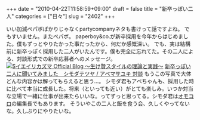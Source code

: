 +++
date = "2010-04-22T11:58:59+09:00"
draft = false
title = "新卒っぽい二人"
categories = ["日々"]
slug = "2402"
+++

いい加減ペパボばかりじゃなくpartycompanyネタも書けって話ですよね。
でもすいません。またペパボ。
paperboy&co.が新卒採用を今年からはじめました。僕もずっとやりたかった事だったから、何だか感慨深い。
でも、実は結構前に新卒っぽく採用した二人がいたんです。僕も完全に忘れてた。その二人による、対談形式での新卒応募者へのメッセージ。
<a href="http://ieiri.net/wordpress/wp-content/uploads/ameblo/blog_import_4f7a38b3d99de.jpg"><img src="http://ieiri.net/wordpress/wp-content/uploads/ameblo/blog_import_4f7a38b3078a1.jpg"  alt="$イエイリカズマ Official Blog ～生け贄スタイルの理論と実践～" border="0" /></a>
<a href="http://www.paperboy.co.jp/recruit2011/talk.php" target="_blank">新卒っぽい二人に聞いてみました　シモダテツヤ / アベマサユキ 対談</a>
もうこの写真で大体どんな内容かは解ってもらえると思う…。
シモダ君もアベちゃんも、採用した時に比べて本当に成長した。将来（といっても近い）がとても楽しみ。いつか対当な立場で一緒に仕事が出来たらいいな。ってずっと思ってる。シモダ君は<a href="http://omocoro.jp" target="_blank">オモコロ</a>の編集長でもあります。
そういやこの二人と飯を食う会、久しくやってないな。久しぶりにやりたいな。
